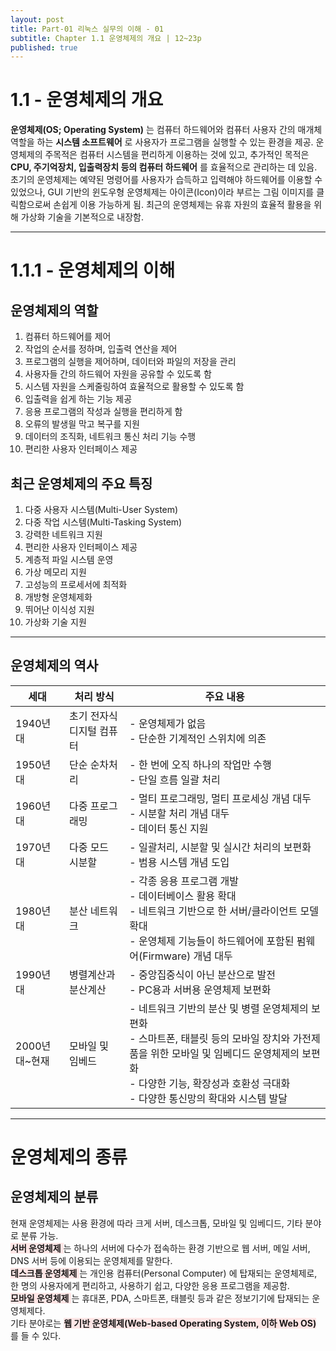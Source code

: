 ```yaml
---
layout: post
title: Part-01 리눅스 실무의 이해 - 01
subtitle: Chapter 1.1 운영체제의 개요 | 12~23p
published: true
---
```


# 1.1 - 운영체제의 개요
**운영체제(OS; Operating System)** 는 컴퓨터 하드웨어와 컴퓨터 사용자 간의 매개체 역할을 하는 **시스템 소프트웨어** 로 사용자가 프로그램을 실행할 수 있는 환경을 제공.
운영체제의 주목적은 컴퓨터 시스템을 편리하게 이용하는 것에 있고, 추가적인 목적은 __CPU, 주기억장치, 입출력장치 등의 컴퓨터 하드웨어__ 를 효율적으로 관리하는 데 있음.
초기의 운영체제는 예약된 명령어를 사용자가 습득하고 입력해야 하드웨어를 이용할 수 있었으나, GUI 기반의 윈도우형 운영체제는 아이콘(Icon)이라 부르는 그림 이미지를 클릭함으로써 손쉽게 이용 가능하게 됨.
최근의 운영체제는 유휴 자원의 효율적 활용을 위해 가상화 기술을 기본적으로 내장함.
* * *

# 1.1.1 - 운영체제의 이해
## 운영체제의 역할
1. 컴퓨터 하드웨어를 제어
2. 작업의 순서를 정하며, 입출력 연산을 제어
3. 프로그램의 실행을 제어하며, 데이터와 파일의 저장을 관리
4. 사용자들 간의 하드웨어 자원을 공유할 수 있도록 함
5. 시스템 자원을 스케줄링하여 효율적으로 활용할 수 있도록 함
6. 입출력을 쉽게 하는 기능 제공
7. 응용 프로그램의 작성과 실행을 편리하게 함
8. 오류의 발생읠 막고 복구를 지원
9. 데이터의 조직화, 네트워크 통신 처리 기능 수행
10. 편리한 사용자 인터페이스 제공

## 최근 운영체제의 주요 특징
1. 다중 사용자 시스템(Multi-User System)
2. 다중 작업 시스템(Multi-Tasking System)
3. 강력한 네트워크 지원
4. 편리한 사용자 인터페이스 제공
5. 계층적 파일 시스템 운영
6. 가상 메모리 지원
7. 고성능의 프로세서에 최적화
8. 개방형 운영체제화
9. 뛰어난 이식성 지원
10. 가상화 기술 지원
* * *

## 운영체제의 역사


|세대|처리 방식|주요 내용|
|-----|-----|-----|
|1940년대|초기 전자식 디지털 컴퓨터|- 운영체제가 없음<br>- 단순한 기계적인 스위치에 의존|
|1950년대|단순 순차처리|- 한 번에 오직 하나의 작업만 수행<br>- 단일 흐름 일괄 처리|
|1960년대|다중 프로그래밍|- 멀티 프로그래밍, 멀티 프로세싱 개념 대두<br>- 시분할 처리 개념 대두<br>- 데이터 통신 지원|
|1970년대|다중 모드 시분할|- 일괄처리, 시분할 및 실시간 처리의 보편화<br>- 범용 시스템 개념 도입|
|1980년대|분산 네트워크|- 각종 응용 프로그램 개발<br>- 데이터베이스 활용 확대<br>- 네트워크 기반으로 한 서버/클라이언트 모델 확대<br>- 운영체제 기능들이 하드웨어에 포함된 펌웨어(Firmware) 개념 대두|
|1990년대|병렬계산과 분산계산|- 중앙집중식이 아닌 분산으로 발전<br>- PC용과 서버용 운영체제 보편화|
|2000년대~현재|모바일 및 임베드|- 네트워크 기반의 분산 및 병렬 운영체제의 보편화<br>- 스마트폰, 태블릿 등의 모바일 장치와 가전제품을 위한 모바일 및 임베디드 운영체제의 보편화<br>- 다양한 기능, 확장성과 호환성 극대화<br>- 다양한 통신망의 확대와 시스템 발달|



* * *

# 운영체제의 종류
## 운영체제의 분류
현재 운영체제는 사용 환경에 따라 크게 서버, 데스크톱, 모바일 및 임베디드, 기타 분야로 분류 가능.<br>
<span style="background-color:#FFE6E6"> **서버 운영체제** </span> 는 하나의 서버에 다수가 접속하는 환경 기반으로 웹 서버, 메일 서버, DNS 서버 등에 이용되는 운영체제를 말한다.<br>
<span style="background-color:#FFE6E6"> **데스크톱 운영체제** </span> 는 개인용 컴퓨터(Personal Computer) 에 탑재되는 운영체제로, 한 명의 사용자에게 편리하고, 사용하기 쉽고, 다양한 응용 프로그램을 제공함.<br>
<span style="background-color:#FFE6E6"> **모바일 운영체제** </span> 는 휴대폰, PDA, 스마트폰, 태블릿 등과 같은 정보기기에 탑재되는 운영체제다.<br>
기타 분야로는 <span style="background-color:#FFE6E6"> **웹 기반 운영체제(Web-based Operating System, 이하 Web OS)** </span> 를 들 수 있다.
